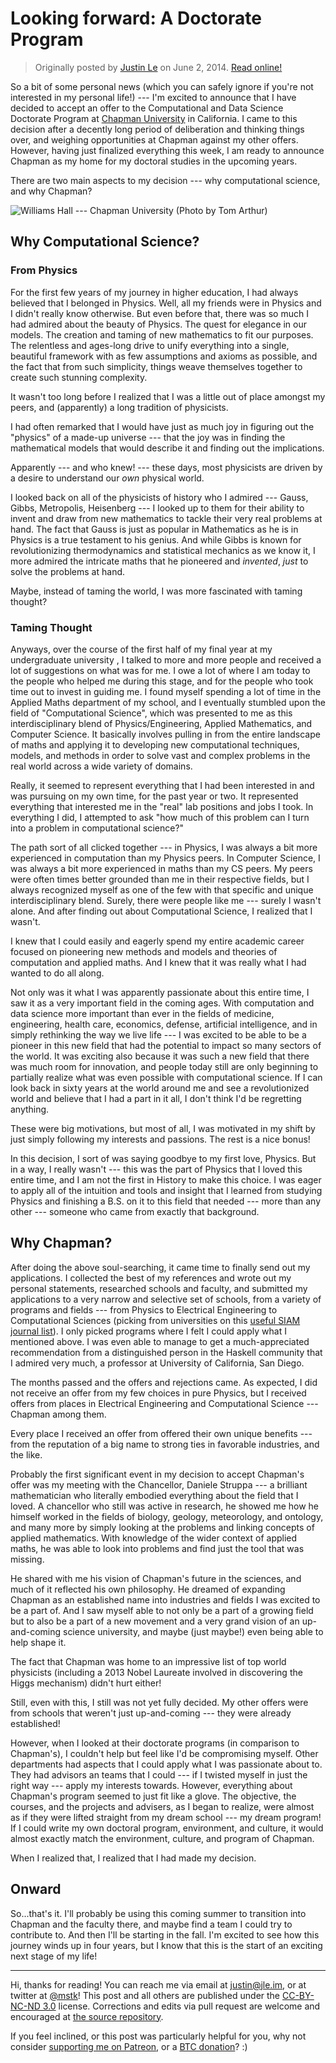 Looking forward: A Doctorate Program
====================================

> Originally posted by [Justin Le](https://blog.jle.im/) on June 2, 2014.
> [Read online!](https://blog.jle.im/entry/looking-forward-a-doctorate-program.html)

So a bit of some personal news (which you can safely ignore if you're not
interested in my personal life!) --- I'm excited to announce that I have decided
to accept an offer to the Computational and Data Science Doctorate Program at
[Chapman University](http://www.chapman.edu/) in California. I came to this
decision after a decently long period of deliberation and thinking things over,
and weighing opportunities at Chapman against my other offers. However, having
just finalized everything this week, I am ready to announce Chapman as my home
for my doctoral studies in the upcoming years.

There are two main aspects to my decision --- why computational science, and why
Chapman?

![Williams Hall --- Chapman University (Photo by Tom
Arthur)](/img/entries/chapman/williams-hall.jpg "Williams Hall --- Chapman University (Photo by Tom Arthur)")

Why Computational Science?
--------------------------

### From Physics

For the first few years of my journey in higher education, I had always believed
that I belonged in Physics. Well, all my friends were in Physics and I didn't
really know otherwise. But even before that, there was so much I had admired
about the beauty of Physics. The quest for elegance in our models. The creation
and taming of new mathematics to fit our purposes. The relentless and ages-long
drive to unify everything into a single, beautiful framework with as few
assumptions and axioms as possible, and the fact that from such simplicity,
things weave themselves together to create such stunning complexity.

It wasn't too long before I realized that I was a little out of place amongst my
peers, and (apparently) a long tradition of physicists.

I had often remarked that I would have just as much joy in figuring out the
"physics" of a made-up universe --- that the joy was in finding the mathematical
models that would describe it and finding out the implications.

Apparently --- and who knew! --- these days, most physicists are driven by a
desire to understand our *own* physical world.

I looked back on all of the physicists of history who I admired --- Gauss,
Gibbs, Metropolis, Heisenberg --- I looked up to them for their ability to
invent and draw from new mathematics to tackle their very real problems at hand.
The fact that Gauss is just as popular in Mathematics as he is in Physics is a
true testament to his genius. And while Gibbs is known for revolutionizing
thermodynamics and statistical mechanics as we know it, I more admired the
intricate maths that he pioneered and *invented*, *just* to solve the problems
at hand.

Maybe, instead of taming the world, I was more fascinated with taming thought?

### Taming Thought

Anyways, over the course of the first half of my final year at my undergraduate
university , I talked to more and more people and received a lot of suggestions
on what was for me. I owe a lot of where I am today to the people who helped me
during this stage, and for the people who took time out to invest in guiding me.
I found myself spending a lot of time in the Applied Maths department of my
school, and I eventually stumbled upon the field of "Computational Science",
which was presented to me as this interdisciplinary blend of
Physics/Engineering, Applied Mathematics, and Computer Science. It basically
involves pulling in from the entire landscape of maths and applying it to
developing new computational techniques, models, and methods in order to solve
vast and complex problems in the real world across a wide variety of domains.

Really, it seemed to represent everything that I had been interested in and was
pursuing on my own time, for the past year or two. It represented everything
that interested me in the "real" lab positions and jobs I took. In everything I
did, I attempted to ask "how much of this problem can I turn into a problem in
computational science?"

The path sort of all clicked together --- in Physics, I was always a bit more
experienced in computation than my Physics peers. In Computer Science, I was
always a bit more experienced in maths than my CS peers. My peers were often
times better grounded than me in their respective fields, but I always
recognized myself as one of the few with that specific and unique
interdisciplinary blend. Surely, there were people like me --- surely I wasn't
alone. And after finding out about Computational Science, I realized that I
wasn't.

I knew that I could easily and eagerly spend my entire academic career focused
on pioneering new methods and models and theories of computation and applied
maths. And I knew that it was really what I had wanted to do all along.

Not only was it what I was apparently passionate about this entire time, I saw
it as a very important field in the coming ages. With computation and data
science more important than ever in the fields of medicine, engineering, health
care, economics, defense, artificial intelligence, and in simply rethinking the
way we live life --- I was excited to be able to be a pioneer in this new field
that had the potential to impact so many sectors of the world. It was exciting
also because it was such a new field that there was much room for innovation,
and people today still are only beginning to partially realize what was even
possible with computational science. If I can look back in sixty years at the
world around me and see a revolutionized world and believe that I had a part in
it all, I don't think I'd be regretting anything.

These were big motivations, but most of all, I was motivated in my shift by just
simply following my interests and passions. The rest is a nice bonus!

In this decision, I sort of was saying goodbye to my first love, Physics. But in
a way, I really wasn't --- this was the part of Physics that I loved this entire
time, and I am not the first in History to make this choice. I was eager to
apply all of the intuition and tools and insight that I learned from studying
Physics and finishing a B.S. on it to this field that needed --- more than any
other --- someone who came from exactly that background.

Why Chapman?
------------

After doing the above soul-searching, it came time to finally send out my
applications. I collected the best of my references and wrote out my personal
statements, researched schools and faculty, and submitted my applications to a
very narrow and selective set of schools, from a variety of programs and fields
--- from Physics to Electrical Engineering to Computational Sciences (picking
from universities on this [useful SIAM journal
list](http://www.siam.org/students/resources/cse_programs.php)). I only picked
programs where I felt I could apply what I mentioned above. I was even able to
manage to get a much-appreciated recommendation from a distinguished person in
the Haskell community that I admired very much, a professor at University of
California, San Diego.

The months passed and the offers and rejections came. As expected, I did not
receive an offer from my few choices in pure Physics, but I received offers from
places in Electrical Engineering and Computational Science --- Chapman among
them.

Every place I received an offer from offered their own unique benefits --- from
the reputation of a big name to strong ties in favorable industries, and the
like.

Probably the first significant event in my decision to accept Chapman's offer
was my meeting with the Chancellor, Daniele Struppa --- a brilliant
mathematician who literally embodied everything about the field that I loved. A
chancellor who still was active in research, he showed me how he himself worked
in the fields of biology, geology, meteorology, and ontology, and many more by
simply looking at the problems and linking concepts of applied mathematics. With
knowledge of the wider context of applied maths, he was able to look into
problems and find just the tool that was missing.

He shared with me his vision of Chapman's future in the sciences, and much of it
reflected his own philosophy. He dreamed of expanding Chapman as an established
name into industries and fields I was excited to be a part of. And I saw myself
able to not only be a part of a growing field but to also be a part of a new
movement and a very grand vision of an up-and-coming science university, and
maybe (just maybe!) even being able to help shape it.

The fact that Chapman was home to an impressive list of top world physicists
(including a 2013 Nobel Laureate involved in discovering the Higgs mechanism)
didn't hurt either!

Still, even with this, I still was not yet fully decided. My other offers were
from schools that weren't just up-and-coming --- they were already established!

However, when I looked at their doctorate programs (in comparison to Chapman's),
I couldn't help but feel like I'd be compromising myself. Other departments had
aspects that I could apply what I was passionate about to. They had advisors an
teams that I could --- if I twisted myself in just the right way --- apply my
interests towards. However, everything about Chapman's program seemed to just
fit like a glove. The objective, the courses, and the projects and advisers, as
I began to realize, were almost as if they were lifted straight from my dream
school --- my dream program! If I could write my own doctoral program,
environment, and culture, it would almost exactly match the environment,
culture, and program of Chapman.

When I realized that, I realized that I had made my decision.

Onward
------

So...that's it. I'll probably be using this coming summer to transition into
Chapman and the faculty there, and maybe find a team I could try to contribute
to. And then I'll be starting in the fall. I'm excited to see how this journey
winds up in four years, but I know that this is the start of an exciting next
stage of my life!

---------

Hi, thanks for reading! You can reach me via email at <justin@jle.im>, or at
twitter at [\@mstk](https://twitter.com/mstk)! This post and all others are
published under the [CC-BY-NC-ND
3.0](https://creativecommons.org/licenses/by-nc-nd/3.0/) license. Corrections
and edits via pull request are welcome and encouraged at [the source
repository](https://github.com/mstksg/inCode).

If you feel inclined, or this post was particularly helpful for you, why not
consider [supporting me on Patreon](https://www.patreon.com/justinle/overview),
or a [BTC donation](bitcoin:3D7rmAYgbDnp4gp4rf22THsGt74fNucPDU)? :)
